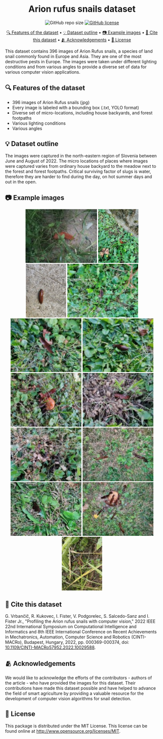 <h1 align="center">
    Arion rufus snails dataset
</h1>

<p align="center">
    <img alt="GitHub repo size" src="https://img.shields.io/github/repo-size/firefly-cpp/snail-dataset" />
    <a href="https://github.com/firefly-cpp/snail-dataset/blob/master/LICENSE">
        <img alt="GitHub license" src="https://img.shields.io/github/license/firefly-cpp/snail-dataset.svg" />
    </a>
</p>

<p align="center">
    <a href="#-features-of-the-dataset">🔍 Features of the dataset</a> •
    <a href="#-dataset-outline">💡 Dataset outline</a> •
    <a href="#-example-images">📷 Example images</a> •
    <a href="#-cite-this-dataset">📄 Cite this dataset</a> •
    <a href="#-acknowledgements">🫂 Acknowledgements</a> •
    <a href="#-license">🔑 License</a>
</p>

This dataset contains 396 images of Arion Rufus snails, a species of land snail commonly found in Europe and Asia. They are one of the most destructive pests in Europe. The images were taken under different lighting conditions and from various angles to provide a diverse set of data for various computer vision applications.

## 🔍 Features of the dataset
* 396 images of Arion Rufus snails (jpg)
* Every image is labeled with a bounding box (.txt, YOLO format)
* Diverse set of micro-locations, including house backyards, and forest footpaths
* Various lighting conditions
* Various angles


## 💡 Dataset outline
The images were captured in the north-eastern region of Slovenia between June and August of 2022. The micro locations of places where images were captured varies from ordinary house backyard to the meadow next to the forest and forest footpaths. Critical surviving factor of slugs is water, therefore they are harder to find during the day, on hot summer days and out in the open.

## 📷 Example images
<p align="center">
    <img alt="Example images" src="thumbs/0005.jpg" height=175 />
    <img alt="Example images" src="thumbs/0061.jpg" height=175 />
    <img alt="Example images" src="thumbs/0090.jpg" height=175 />
    <img alt="Example images" src="thumbs/0122.jpg" height=175 />
    <img alt="Example images" src="thumbs/0152.jpg" height=175 />
    <img alt="Example images" src="thumbs/0157.jpg" height=175 />
    <img alt="Example images" src="thumbs/0184.jpg" height=175 />
    <img alt="Example images" src="thumbs/0193.jpg" height=175 />
    <img alt="Example images" src="thumbs/0213.jpg" height=175 />
    <img alt="Example images" src="thumbs/0239.jpg" height=175 />
    <img alt="Example images" src="thumbs/0279.jpg" height=175 />
    <img alt="Example images" src="thumbs/0382.jpg" height=175 />
    <img alt="Example images" src="thumbs/0396.jpg" height=175 />
</p>

## 📄 Cite this dataset

G. Vrbančič, R. Kukovec, I. Fister, V. Podgorelec, S. Salcedo-Sanz and I. Fister Jr., "Profiling the Arion rufus snails with computer vision," 2022 IEEE 22nd International Symposium on Computational Intelligence and Informatics and 8th IEEE International Conference on Recent Achievements in Mechatronics, Automation, Computer Science and Robotics (CINTI-MACRo), Budapest, Hungary, 2022, pp. 000369-000374, doi: [10.1109/CINTI-MACRo57952.2022.10029588](http://dx.doi.org/10.1109/CINTI-MACRo57952.2022.10029588).

## 🫂 Acknowledgements

We would like to acknowledge the efforts of the contributors - authors of the article - who have provided the images for this dataset. Their contributions have made this dataset possible and have helped to advance the field of smart agriculture by providing a valuable resource for the development of computer vision algorithms for snail detection.

## 🔑 License
This package is distributed under the MIT License. This license can be found online at <http://www.opensource.org/licenses/MIT>.